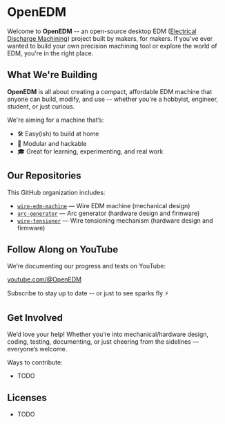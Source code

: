 # OpenEDM

Welcome to **OpenEDM** -- an open-source desktop EDM ([Electrical Discharge Machining](https://en.wikipedia.org/wiki/Electrical_discharge_machining)) project built by makers, for makers. If you've ever wanted to build your own precision machining tool or explore the world of EDM, you're in the right place.

## What We're Building

**OpenEDM** is all about creating a compact, affordable EDM machine that anyone can build, modify, and use -- whether you're a hobbyist, engineer, student, or just curious.

We're aiming for a machine that’s:

- 🛠️ Easy(ish) to build at home
- 🧩 Modular and hackable
- 🎓 Great for learning, experimenting, and real work

## Our Repositories

This GitHub organization includes:

- [`wire-edm-machine`](https://github.com/OpenEDM/wire-edm-machine) — Wire EDM machine (mechanical design)
- [`arc-generator`](https://github.com/OpenEDM/arc-generator) — Arc generator (hardware design and firmware)
- [`wire-tensioner`](https://github.com/OpenEDM/wire-tensioner) — Wire tensioning mechanism (hardware design and firmware)

## Follow Along on YouTube

We’re documenting our progress and tests on YouTube:

[youtube.com/@OpenEDM](https://www.youtube.com/@OpenEDM)

Subscribe to stay up to date -- or just to see sparks fly ⚡

## Get Involved

We’d love your help! Whether you’re into mechanical/hardware design, coding, testing, documenting, or just cheering from the sidelines — everyone’s welcome.

Ways to contribute:

- TODO

## Licenses

- TODO
